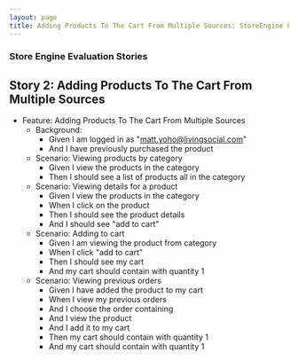 ```yaml
---
layout: page
title: Adding Products To The Cart From Multiple Sources: StoreEngine Evaluation Story 2
---
```


### Store Engine Evaluation Stories

## Story 2: Adding Products To The Cart From Multiple Sources

* Feature: Adding Products To The Cart From Multiple Sources
    * Background:
        * Given I am logged in as "matt.yoho@livingsocial.com"
        * And I have previously purchased the product <purchased product name>
    * Scenario: Viewing products by category
        * Given I view the products in the category <category name>
        * Then I should see a list of products all in the category <category name>
    * Scenario: Viewing details for a product
        * Given I view the products in the category <category name>
        * When I click on the product <product name>
        * Then I should see the product details
        * And I should see "add to cart"
    * Scenario: Adding to cart
        * Given I am viewing the product <product name> from category <category name>
        * When I click "add to cart"
        * Then I should see my cart
        * And my cart should contain <product name> with quantity 1
    * Scenario: Viewing previous orders
        * Given I have added the product <product name> to my cart
        * When I view my previous orders
        * And I choose the order containing <purchased product name>
        * And I view the product <purchased product name>
        * And I add it to my cart
        * Then my cart should contain <product name> with quantity 1
        * And my cart should contain <purchased product name> with quantity 1

